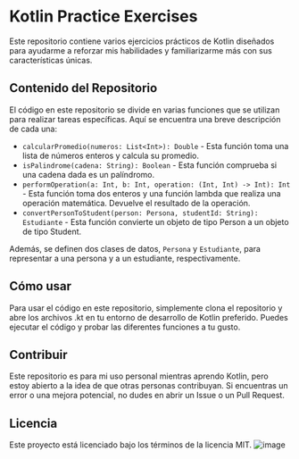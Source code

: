 # Kotlin Practice Exercises

Este repositorio contiene varios ejercicios prácticos de Kotlin diseñados para ayudarme a reforzar mis habilidades y familiarizarme más con sus características únicas.

## Contenido del Repositorio

El código en este repositorio se divide en varias funciones que se utilizan para realizar tareas específicas. Aquí se encuentra una breve descripción de cada una:

- `calcularPromedio(numeros: List<Int>): Double` - Esta función toma una lista de números enteros y calcula su promedio.
- `isPalindrome(cadena: String): Boolean` - Esta función comprueba si una cadena dada es un palíndromo.
- `performOperation(a: Int, b: Int, operation: (Int, Int) -> Int): Int` - Esta función toma dos enteros y una función lambda que realiza una operación matemática. Devuelve el resultado de la operación.
- `convertPersonToStudent(person: Persona, studentId: String): Estudiante` - Esta función convierte un objeto de tipo Person a un objeto de tipo Student.

Además, se definen dos clases de datos, `Persona` y `Estudiante`, para representar a una persona y a un estudiante, respectivamente.

## Cómo usar

Para usar el código en este repositorio, simplemente clona el repositorio y abre los archivos .kt en tu entorno de desarrollo de Kotlin preferido. Puedes ejecutar el código y probar las diferentes funciones a tu gusto.

## Contribuir

Este repositorio es para mi uso personal mientras aprendo Kotlin, pero estoy abierto a la idea de que otras personas contribuyan. Si encuentras un error o una mejora potencial, no dudes en abrir un Issue o un Pull Request.

## Licencia

Este proyecto está licenciado bajo los términos de la licencia MIT.
![image](https://github.com/MENENDEZGUERRA/Fundamentos-Kotlin-Laboratorio-2/assets/67031016/4905596b-8443-45c8-a421-e77b8eb12f6a)
